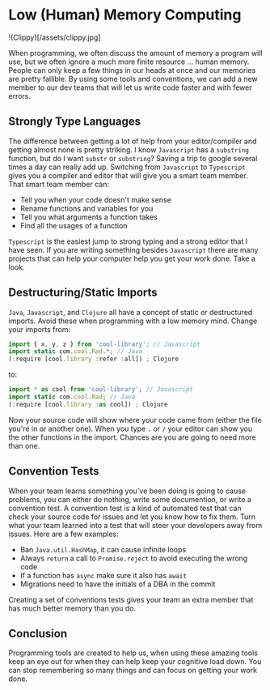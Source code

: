 # Low (Human) Memory Computing

!(Clippy)[/assets/clippy.jpg]

When programming, we often discuss the amount of memory a program will use, but we often ignore a much more finite resource ... human memory. People can only keep a few things in our heads at once and our memories are pretty fallible. By using some tools and conventions, we can add a new member to our dev teams that will let us write code faster and with fewer errors.

## Strongly Type Languages

The difference between getting a lot of help from your editor/compiler and getting almost none is pretty striking. I know `Javascript` has a `substring` function, but do I want `substr` or `substring`? Saving a trip to google several times a day can really add up. Switching from `Javascript` to `Typescript` gives you a compiler and editor that will give you a smart team member. That smart team member can:

* Tell you when your code doesn't make sense
* Rename functions and variables for you
* Tell you what arguments a function takes
* Find all the usages of a function

`Typescript` is the easiest jump to strong typing and a strong editor that I have seen. If you are writing something besides `Javascript` there are many projects that can help your computer help you get your work done. Take a look.

## Destructuring/Static Imports

`Java`, `Javascript`, and `Clojure` all have a concept of static or destructured imports. Avoid these when programming with a low memory mind. Change your imports from:

``` Javascript
import { x, y, z } from 'cool-library'; // Javascript
import static com.cool.Rad.*; // Java
(:require [cool.library :refer :all]) ; Clojure
```

to:

``` Javascript
import * as cool from 'cool-library'; // Javascript
import static com.cool.Rad; // Java
(:require [cool.library :as cool]) ; Clojure
```

Now your source code will show where your code came from (either the file you're in or another one). When you type `.` or `/` your editor can show you the other functions in the import. Chances are you are going to need more than one.

## Convention Tests

When your team learns something you've been doing is going to cause problems, you can either do nothing, write some documention, or write a convention test. A convention test is a kind of automated test that can check your source code for issues and let you know how to fix them. Turn what your team learned into a test that will steer your developers away from issues. Here are a few examples:

* Ban `Java.util.HashMap`, it can cause infinite loops
* Always `return` a call to `Promise.reject` to avoid executing the wrong code
* If a function has `async` make sure it also has `await`
* Migrations need to have the initials of a DBA in the commit

Creating a set of conventions tests gives your team an extra member that has much better memory than you do.

## Conclusion

Programming tools are created to help us, when using these amazing tools keep an eye out for when they can help keep your cognitive load down. You can stop remembering so many things and can focus on getting your work done.